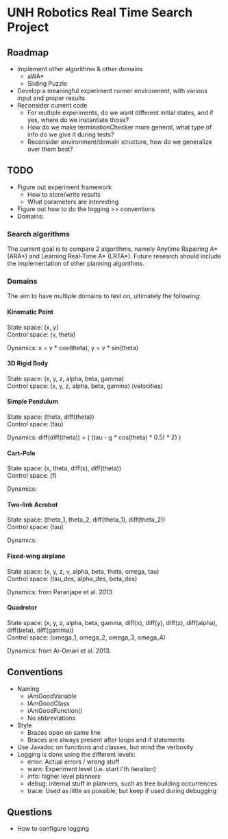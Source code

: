 # UNH Robotics Real Time Search Project

## Roadmap

* Implement other algorithms & other domains
    - aWA*
    - Sliding Puzzle
* Develop a meaningful experiment runner environment, with various input and proper results
* Reconsider current code
    - For multiple experiments, do we want different initial states, and if yes, where do we instantiate those?
    - How do we make terminationChecker more general, what type of info do we give it during tests?
    - Reconsider environment/domain structure, how do we generalize over them best?

## TODO

* Figure out experiment framework
    * How to store/write results
    * What parameters are interesting
* Figure out how to do the logging >> conventions
* Domains: 

### Search algorithms

The current goal is to compare 2 algorithms, namely Anytime Repairing A* (ARA*) and Learning Real-Time A* (LRTA*). Future research should include the implementation of other planning algorithms.

### Domains

The aim to have multiple domains to test on, ultimately the following:

#### Kinematic Point

State space: (x, y)  
Control space: (v, theta)  

Dynamics: x = v * cos(theta), y = v * sin(theta)  

#### 3D Rigid Body

State space: (x, y, z, alpha, beta, gamma)  
Control space: (x, y, z, alpha, beta, gamma) (velocities)  

#### Simple Pendulum

State space: (theta, diff(theta))  
Control space: (tau)  

Dynamics: diff(diff(theta)) = ( (tau - g * cos(theta) * 0.5) * 2) )  


#### Cart-Pole

State space: (x, theta, diff(x), diff(theta))  
Control space: (f)    
  
Dynamics: 

#### Two-link Acrobot

State space: (theta_1, theta_2, diff(theta_1), diff(theta_2))  
Control space: (tau)  

Dynamics: 


#### Fixed-wing airplane

State space: (x, y, z, v, alpha, beta, theta, omega, tau)  
Control space: (tau_des, alpha_des, beta_des)  

Dynamics: from Paranjape et al. 2013

#### Quadrotor

State space: (x, y, z, alpha, beta, gamma, diff(x), diff(y), diff(z), diff(alpha), diff(beta), diff(gamma))  
Control space: (omega_1, omega_2, omega_3, omega_4)  

Dynamics: from Ai-Omari et al. 2013.


## Conventions

* Naming
    - iAmGoodVariable
    - IAmGoodClass
    - iAmGoodFunction()
    - No abbreviations
* Style
    - Braces open on same line
    - Braces are always present after loops and if statements
* Use Javadoc on functions and classes, but mind the verbosity
* Logging is done using the different levels:
    - error: Actual errors / wrong stuff
    - warn: Experiment level (i.e. start i'th iteration)
    - info: higher level planners 
    - debug: internal stuff in planners, such as tree building occurrences
    - trace: Used as little as possible, but keep if used during debugging

## Questions
 
* How to configure logging



